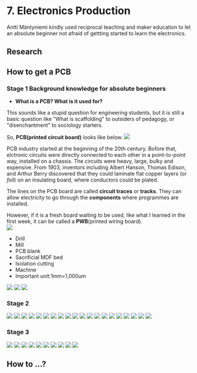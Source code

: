 # 7. Electronics Production

Antti Mäntyniemi kindly used reciprocal teaching and maker education to let an absolute beginner not afraid of gettting started to learn the electronics.  

## Research


## How to get a PCB

### Stage 1 Background knowledge for absolute beginners
- **What is a PCB? What is it used for?** 

This sounds like a stupid question for engineering students, but it is still a basic question like "What is scaffolding" to outsiders of pedagogy, or "disenchantment" to sociology starters.  

So, **PCB(printed circuit board)** looks like below. 
![](../images/pcb1.34.jpg)  

PCB industry started at the beginning of the 20th century. Bofore that, elctronic circuits were directly connected to each other in a point-to-point way, installed on a chassis. The circuits were heavy, large, bulky and expensive. From 1903, inventors including Albert Hanson, Thomas Edison, and Arthur Berry discovered that they could laminate flat copper layers (or *foil*) on an insulating board, where conductors could be plated.  

The lines on the PCB board are called **circuit traces** or **tracks**. They can allow electricity to go through the **components** where programmes are installed.  

However, if it is a fresh board waiting to be used, like what I learned in the first week, it can be called a **PWB**(printed wiring board).  
![](../images/pcb1.35.jpg)


- Drill 
- Mill 
- PCB blank
- Sacrificial MDF bed 
- Isolation cutting 
- Machine 
- Important unit:1mm=1,000um

![](../images/pcb1.1.jpg)
![](../images/pcb1.2.jpg)
![](../images/pcb1.3.jpg)

### Stage 2
![](../images/pcb1.4.jpg)
![](../images/pcb1.5.jpg)
![](../images/pcb1.6.jpg)
![](../images/pcb1.7.jpg)
![](../images/pcb1.8.jpg)
![](../images/pcb1.9.jpg)
![](../images/pcb1.10.jpg)
![](../images/pcb1.11.jpg)
![](../images/pcb1.12.jpg)
![](../images/pcb1.13.jpg)
![](../images/pcb1.14.jpg)
![](../images/pcb1.15.jpg)
![](../images/pcb1.16.jpg)
![](../images/pcb1.17.jpg)
![](../images/pcb1.18.jpg)
![](../images/pcb1.19.jpg)
![](../images/pcb1.20.jpg)
![](../images/pcb1.21.jpg)
![](../images/pcb1.22.jpg)
![](../images/pcb1.23.jpg)

### Stage 3
![](../images/pcb1.24.jpg)
![](../images/pcb1.25.jpg)
![](../images/pcb1.26.jpg)
![](../images/pcb1.27.jpg)
![](../images/pcb1.28.jpg)
![](../images/pcb1.29.jpg)
![](../images/pcb1.30.jpg)
![](../images/pcb1.31.jpg)
![](../images/pcb1.32.jpg)
![](../images/pcb1.33.jpg)

## How to ...?